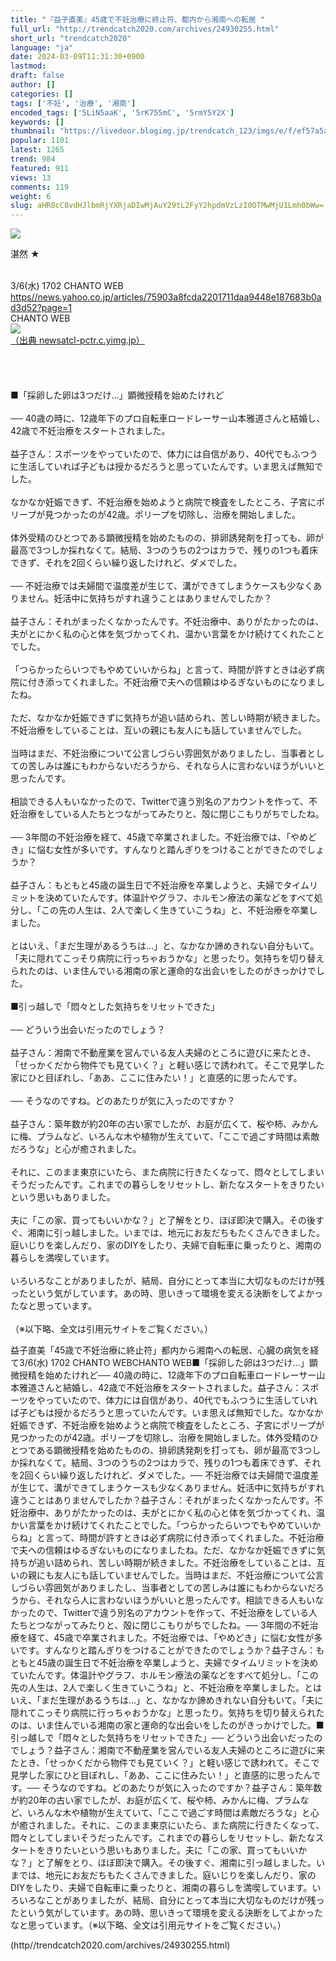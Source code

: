 ```yaml
---
title: "『益子直美』45歳で不妊治療に終止符、都内から湘南への転居 "
full_url: "http://trendcatch2020.com/archives/24930255.html"
short_url: "trendcatch2020"
language: "ja"
date: 2024-03-09T11:31:30+0900
lastmod: 
draft: false
author: []
categories: []
tags: ['不妊', '治療', '湘南']
encoded_tags: ['5LiN5aaK', '5rK755mC', '5rmY5Y2X']
keywords: []
thumbnail: "https://livedoor.blogimg.jp/trendcatch_123/imgs/e/f/ef57a5af.jpg"
popular: 1101
latest: 1265
trend: 984
featured: 911
views: 13
comments: 119
weight: 6
slug: aHR0cC8vdHJlbmRjYXRjaDIwMjAuY29tL2FyY2hpdmVzLzI0OTMwMjU1Lmh0bWw=
---
```


![](https://livedoor.blogimg.jp/trendcatch_123/imgs/e/f/ef57a5af.jpg)

<div><p>湛然 ★ </p><br> 3/6(水) 1702 CHANTO WEB <br> <a target='_blank' href='https//news.yahoo.co.jp/articles/75903a8fcda2201711daa9448e187683b0ad3d52?page=1'>https//news.yahoo.co.jp/articles/75903a8fcda2201711daa9448e187683b0ad3d52?page=1</a> <br> CHANTO WEB <br> <a href='https//newsatcl-pctr.c.yimg.jp/t/amd-img/20240306-02004843-chanto-000-4-view.jpg' target='_blank' class='' id='img_1_1'><img src='https//livedoor.blogimg.jp/trendcatch_123/imgs/b/6/b63ec63b.jpg'><br>（出典 newsatcl-pctr.c.yimg.jp）<br></a> <br> <br> <br> <br> ■「採卵した卵は3つだけ…」顕微授精を始めたけれど <br> <br> ── 40歳の時に、12歳年下のプロ自転車ロードレーサー山本雅道さんと結婚し、42歳で不妊治療をスタートされました。 <br> <br> 益子さん：スポーツをやっていたので、体力には自信があり、40代でもふつうに生活していれば子どもは授かるだろうと思っていたんです。いま思えば無知でした。 <br> <br> なかなか妊娠できず、不妊治療を始めようと病院で検査をしたところ、子宮にポリープが見つかったのが42歳。ポリープを切除し、治療を開始しました。 <br> <br> 体外受精のひとつである顕微授精を始めたものの、排卵誘発剤を打っても、卵が最高で3つしか採れなくて。結局、3つのうちの2つはカラで、残りの1つも着床できず、それを2回くらい繰り返したけれど、ダメでした。 <br> <br> ── 不妊治療では夫婦間で温度差が生じて、溝ができてしまうケースも少なくありません。妊活中に気持ちがすれ違うことはありませんでしたか？ <br> <br> 益子さん：それがまったくなかったんです。不妊治療中、ありがたかったのは、夫がとにかく私の心と体を気づかってくれ、温かい言葉をかけ続けてくれたことでした。 <br> <br> 「つらかったらいつでもやめていいからね」と言って、時間が許すときは必ず病院に付き添ってくれました。不妊治療で夫への信頼はゆるぎないものになりましたね。 <br> <br> ただ、なかなか妊娠できずに気持ちが追い詰められ、苦しい時期が続きました。不妊治療をしていることは、互いの親にも友人にも話していませんでした。 <br> <br> 当時はまだ、不妊治療について公言しづらい雰囲気がありましたし、当事者としての苦しみは誰にもわからないだろうから、それなら人に言わないほうがいいと思ったんです。 <br> <br> 相談できる人もいなかったので、Twitterで違う別名のアカウントを作って、不妊治療をしている人たちとつながってみたりと、殻に閉じこもりがちでしたね。 <br> <br> ── 3年間の不妊治療を経て、45歳で卒業されました。不妊治療では、「やめどき」に悩む女性が多いです。すんなりと踏んぎりをつけることができたのでしょうか？ <br> <br> 益子さん：もともと45歳の誕生日で不妊治療を卒業しようと、夫婦でタイムリミットを決めていたんです。体温計やグラフ、ホルモン療法の薬などをすべて処分し、「この先の人生は、2人で楽しく生きていこうね」と、不妊治療を卒業しました。 <br> <br> とはいえ、「まだ生理があるうちは…」と、なかなか諦めきれない自分もいて。「夫に隠れてこっそり病院に行っちゃおうかな」と思ったり。気持ちを切り替えられたのは、いま住んでいる湘南の家と運命的な出会いをしたのがきっかけでした。 <br> <br> ■引っ越しで「悶々とした気持ちをリセットできた」 <br> <br> ── どういう出会いだったのでしょう？ <br> <br> 益子さん：湘南で不動産業を営んでいる友人夫婦のところに遊びに来たとき、「せっかくだから物件でも見ていく？」と軽い感じで誘われて。そこで見学した家にひと目ぼれし、「ああ、ここに住みたい！」と直感的に思ったんです。 <br> <br> ── そうなのですね。どのあたりが気に入ったのですか？ <br> <br> 益子さん：築年数が約20年の古い家でしたが、お庭が広くて、桜や柿、みかんに梅、プラムなど、いろんな木や植物が生えていて、「ここで過ごす時間は素敵だろうな」と心が癒されました。 <br> <br> それに、このまま東京にいたら、また病院に行きたくなって、悶々としてしまいそうだったんです。これまでの暮らしをリセットし、新たなスタートをきりたいという思いもありました。 <br> <br> 夫に「この家、買ってもいいかな？」と了解をとり、ほぼ即決で購入。その後すぐ、湘南に引っ越しました。いまでは、地元にお友だちもたくさんできました。庭いじりを楽しんだり、家のDIYをしたり、夫婦で自転車に乗ったりと、湘南の暮らしを満喫しています。 <br> <br> いろいろなことがありましたが、結局、自分にとって本当に大切なものだけが残ったという気がしています。あの時、思いきって環境を変える決断をしてよかったなと思っています。 <br> <br> （※以下略、全文は引用元サイトをご覧ください。） <p>益子直美「45歳で不妊治療に終止符」都内から湘南への転居、心臓の病気を経て3/6(水) 1702 CHANTO WEBCHANTO WEB■「採卵した卵は3つだけ…」顕微授精を始めたけれど── 40歳の時に、12歳年下のプロ自転車ロードレーサー山本雅道さんと結婚し、42歳で不妊治療をスタートされました。益子さん：スポーツをやっていたので、体力には自信があり、40代でもふつうに生活していれば子どもは授かるだろうと思っていたんです。いま思えば無知でした。なかなか妊娠できず、不妊治療を始めようと病院で検査をしたところ、子宮にポリープが見つかったのが42歳。ポリープを切除し、治療を開始しました。体外受精のひとつである顕微授精を始めたものの、排卵誘発剤を打っても、卵が最高で3つしか採れなくて。結局、3つのうちの2つはカラで、残りの1つも着床できず、それを2回くらい繰り返したけれど、ダメでした。── 不妊治療では夫婦間で温度差が生じて、溝ができてしまうケースも少なくありません。妊活中に気持ちがすれ違うことはありませんでしたか？益子さん：それがまったくなかったんです。不妊治療中、ありがたかったのは、夫がとにかく私の心と体を気づかってくれ、温かい言葉をかけ続けてくれたことでした。「つらかったらいつでもやめていいからね」と言って、時間が許すときは必ず病院に付き添ってくれました。不妊治療で夫への信頼はゆるぎないものになりましたね。ただ、なかなか妊娠できずに気持ちが追い詰められ、苦しい時期が続きました。不妊治療をしていることは、互いの親にも友人にも話していませんでした。当時はまだ、不妊治療について公言しづらい雰囲気がありましたし、当事者としての苦しみは誰にもわからないだろうから、それなら人に言わないほうがいいと思ったんです。相談できる人もいなかったので、Twitterで違う別名のアカウントを作って、不妊治療をしている人たちとつながってみたりと、殻に閉じこもりがちでしたね。── 3年間の不妊治療を経て、45歳で卒業されました。不妊治療では、「やめどき」に悩む女性が多いです。すんなりと踏んぎりをつけることができたのでしょうか？益子さん：もともと45歳の誕生日で不妊治療を卒業しようと、夫婦でタイムリミットを決めていたんです。体温計やグラフ、ホルモン療法の薬などをすべて処分し、「この先の人生は、2人で楽しく生きていこうね」と、不妊治療を卒業しました。とはいえ、「まだ生理があるうちは…」と、なかなか諦めきれない自分もいて。「夫に隠れてこっそり病院に行っちゃおうかな」と思ったり。気持ちを切り替えられたのは、いま住んでいる湘南の家と運命的な出会いをしたのがきっかけでした。■引っ越しで「悶々とした気持ちをリセットできた」── どういう出会いだったのでしょう？益子さん：湘南で不動産業を営んでいる友人夫婦のところに遊びに来たとき、「せっかくだから物件でも見ていく？」と軽い感じで誘われて。そこで見学した家にひと目ぼれし、「ああ、ここに住みたい！」と直感的に思ったんです。── そうなのですね。どのあたりが気に入ったのですか？益子さん：築年数が約20年の古い家でしたが、お庭が広くて、桜や柿、みかんに梅、プラムなど、いろんな木や植物が生えていて、「ここで過ごす時間は素敵だろうな」と心が癒されました。それに、このまま東京にいたら、また病院に行きたくなって、悶々としてしまいそうだったんです。これまでの暮らしをリセットし、新たなスタートをきりたいという思いもありました。夫に「この家、買ってもいいかな？」と了解をとり、ほぼ即決で購入。その後すぐ、湘南に引っ越しました。いまでは、地元にお友だちもたくさんできました。庭いじりを楽しんだり、家のDIYをしたり、夫婦で自転車に乗ったりと、湘南の暮らしを満喫しています。いろいろなことがありましたが、結局、自分にとって本当に大切なものだけが残ったという気がしています。あの時、思いきって環境を変える決断をしてよかったなと思っています。（※以下略、全文は引用元サイトをご覧ください。）</p></div>

(http//trendcatch2020.com/archives/24930255.html)
